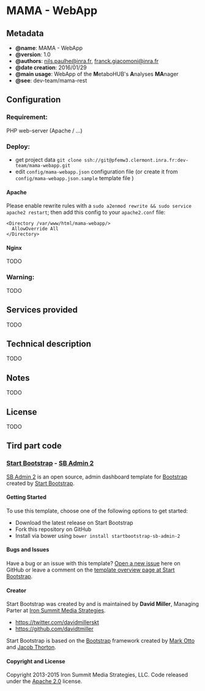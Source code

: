 MAMA - WebApp
=======

Metadata
-----------

 * **@name**: MAMA - WebApp
 * **@version**: 1.0
 * **@authors**: <nils.paulhe@inra.fr>, <franck.giacomoni@inra.fr>
 * **@date creation**: 2016/01/29
 * **@main usage**: WebApp of the **M**etaboHUB's **A**nalyses **MA**nager
 * **@see**: dev-team/mama-rest
 
Configuration
-----------

### Requirement:
PHP web-server (Apache / ...)

### Deploy:
 * get project data `git clone ssh://git@pfemw3.clermont.inra.fr:dev-team/mama-webapp.git`
 * edit `config/mama-webapp.json` configuration file (or create it from `config/mama-webapp.json.sample` template file ) 
 
#### Apache

Please enable rewrite rules with a `sudo a2enmod rewrite && sudo service apache2 restart`; then add this config to your `apache2.conf` file:
```
<Directory /var/www/html/mama-webapp/>
  AllowOverride All
</Directory>
```

#### Nginx

TODO

### Warning:
TODO

Services provided
-----------
TODO

Technical description
-----------
TODO


Notes
-----------
TODO

License
-----------
TODO

Tird part code
-----------
### [Start Bootstrap](http://startbootstrap.com/) - [SB Admin 2](http://startbootstrap.com/template-overviews/sb-admin-2/)

[SB Admin 2](http://startbootstrap.com/template-overviews/sb-admin-2/) is an open source, admin dashboard template for [Bootstrap](http://getbootstrap.com/) created by [Start Bootstrap](http://startbootstrap.com/).

#### Getting Started

To use this template, choose one of the following options to get started:
* Download the latest release on Start Bootstrap
* Fork this repository on GitHub
* Install via bower using `bower install startbootstrap-sb-admin-2`

#### Bugs and Issues

Have a bug or an issue with this template? [Open a new issue](https://github.com/IronSummitMedia/startbootstrap-sb-admin-2/issues) here on GitHub or leave a comment on the [template overview page at Start Bootstrap](http://startbootstrap.com/template-overviews/sb-admin-2/).

#### Creator

Start Bootstrap was created by and is maintained by **David Miller**, Managing Parter at [Iron Summit Media Strategies](http://www.ironsummitmedia.com/).

* https://twitter.com/davidmillerskt
* https://github.com/davidtmiller

Start Bootstrap is based on the [Bootstrap](http://getbootstrap.com/) framework created by [Mark Otto](https://twitter.com/mdo) and [Jacob Thorton](https://twitter.com/fat).

#### Copyright and License

Copyright 2013-2015 Iron Summit Media Strategies, LLC. Code released under the [Apache 2.0](https://github.com/IronSummitMedia/startbootstrap-sb-admin-2/blob/gh-pages/LICENSE) license.
